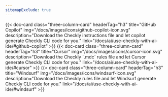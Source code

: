 ```yaml
---
sitemapExclude: true
---
```

<div class="cards-list">
{{< doc-card
	class="three-column-card"
	headerTag="h3"
	title="GitHub Copilot"
	img="/docs/images/icons/github-copilot-icon.svg"
	description="Download the Checkly instructions file and let copilot generate Checkly CLI code for you."
	link="/docs/ai/use-checkly-with-ai-ide/#github-copilot"
>}}
{{< doc-card
	class="three-column-card"
    headerTag="h3"
    title="Cursor"
    img="/docs/images/icons/cursor-icon.svg"
	description="Download the Checkly `.mdc` rules file and let Cursor generate Checkly CLI code for you."
    link="/docs/ai/use-checkly-with-ai-ide/#cursor"
>}}
{{< doc-card
	class="three-column-card"
    headerTag="h3"
    title="Windsurf"
    img="/docs/images/icons/windsurf-icon.svg"
	description="Download the Checkly rules file and let Windsurf generate Checkly CLI code for you."
    link="/docs/ai/use-checkly-with-ai-ide/#windsurf"
>}}
</div>
